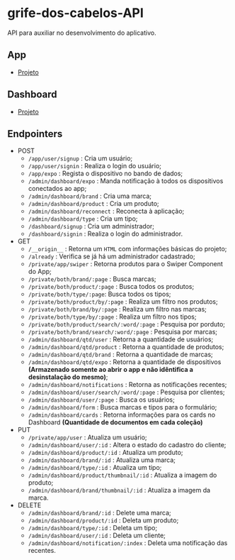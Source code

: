 # grife-dos-cabelos-API
API para auxiliar no desenvolvimento do aplicativo.

## App
 - [Projeto](https://github.com/Maycon-PE/grife-dos-cabelos-App "Ir ao repositório")

## Dashboard 
 - [Projeto](https://github.com/Maycon-PE/grife-dos-cabelos-Dash  "Ir ao repositório")

## Endpointers

- POST
	- `/app/user/signup` : Cria um usuário;
	- `/app/user/signin` : Realiza o login do usuário;
	- `/app/expo` : Regista o dispositivo no bando de dados;
	- `/admin/dashboard/expo` : Manda notificação à todos os dispositivos conectados ao app;
	- `/admin/dashboard/brand` : Cria uma marca;
	- `/admin/dashboard/product` : Cria um produto;
	- `/admin/dashboard/reconnect` : Reconecta à aplicação;
	- `/admin/dashboard/type` : Cria um tipo;
	- `/dashboard/signup` : Cria um administrador;
	- `/dashboard/signin` : Realiza o login do administrador.
- GET
	- `/__origin__` : Retorna um `HTML` com informações básicas do projeto;
	- `/already` : Verifica se já há um administrador cadastrado;
	- `/private/app/swiper` : Retorna produtos para o Swiper Component do App;
	- `/private/both/brand/:page` : Busca marcas;	
	- `/private/both/product/:page` : Busca todos os produtos;
	- `/private/both/type/:page`: Busca todos os tipos;
	-	`/private/both/product/by/:page` : Realiza um filtro nos produtos;
	- `/private/both/brand/by/:page` : Realiza um filtro nas marcas;
	- `/private/both/type/by/:page` : Realiza um filtro nos tipos;
	- `/private/both/product/search/:word/:page` : Pesquisa por porduto;
	- `/private/both/brand/search/:word/:page` : Pesquisa por marcas;
	- `/admin/dashboard/qtd/user` : Retorna a quantidade de usuários;
	- `/admin/dashboard/qtd/product` : Retorna a quantidade de produtos;
	- `/admin/dashboard/qtd/brand` : Retorna a quantidade de marcas;
	- `/admin/dashboard/qtd/expo` : Retorna a quantidade de dispositivos **(Armazenado somente ao abrir o app e não idêntifica a desinstalação do mesmo)**;
	- `/admin/dashboard/notifications` : Retorna as notificações recentes;
	- `/admin/dashboard/user/search/:word/:page` : Pesquisa por clientes;
	- `/admin/dashboard/user/:page` : Busca os usuários;
	- `/admin/dashboard/form` : Busca marcas e tipos para o formulário;
	- `/admin/dashboard/cards` : Retorna informações para os cards no Dashboard **(Quantidade de documentos em cada coleção)**
- PUT
	- `/private/app/user` : Atualiza um usuário;
	- `/admin/dashboard/user/:id` : Altera o estado do cadastro do cliente;
	- `/admin/dashboard/product/:id` : Atualiza um produto;	
	- `/admin/dashboard/brand/:id` : Atualiza uma marca;
	- `/admin/dashboard/type/:id` : Atualiza um tipo;
	- `/admin/dashboard/product/thumbnail/:id` : Atualiza a imagem do produto;
	- `/admin/dashboard/brand/thumbnail/:id` : Atualiza a imagem da marca.
- DELETE
	- `/admin/dashboard/brand/:id` : Delete uma marca;
	- `/admin/dashboard/product/:id` : Deleta um produto;
	- `/admin/dashboard/type/:id` : Deleta um tipo;
	- `/admin/dashboard/user/:id` : Deleta um cliente;
	- `/admin/dashboard/notification/:index` : Deleta uma notificação das recentes.

